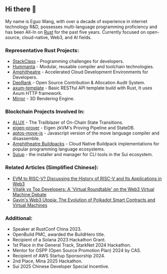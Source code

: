 ## Hi there 👋

My name is Eguo Wang, with over a decade of experience in internet technology R&D, possesses multi-language programming proficiency and has been All-In on [Rust](https://www.rust-lang.org/) for the past five years. Currently focused on open-source, cloud-native, Web3, and AI fields.

### Representative Rust Projects:

- [StackClass](https://github.com/stackclass) - Programming challenges for developers.
- [Hummanta](https://github.com/hummanta) - Modular, reusable compiler and toolchain technologies.
- [Amphitheatre](https://github.com/amphitheatre-app) - Accelerated Cloud Development Environments for Developers.
- [DepRank](https://github.com/deprank) - Open Source Contribution & Allocation Audit System.
- [axum-template](https://github.com/wangeguo/axum-template) - Basic RESTful API template build with Rust, It uses Axum HTTP framework.
- [Mirror](https://github.com/ReflectiveIO/mirror) - 3D Rendering Engine.

### Blockchain Projects Involved In:

- [ALUX](https://github.com/alux-network) - The Trailblazer of On-Chain State Transitions.
- [eigen-prover](https://github.com/wangeguo/eigen-prover) - Eigen zkVM's Proving Pipeline and StateDB.
- [aptos-move-js](https://github.com/hummanta/aptos-move-js) - Javascript version of the move language compiler and disassemble.
- [Amphitheatre Buildpacks](https://github.com/amp-buildpacks) - Cloud Native Buildpack implementations for popular programming language ecosystems.
- [Suiup](https://github.com/MystenLabs/suiup) - the installer and manager for CLI tools in the Sui ecosystem.

### Related Articles (Simplified Chinese):

- [EVM to RISC-V? Discussing the History of RISC-V and Its Applications in Web3](https://mp.weixin.qq.com/s/b_xvLsAA4MBI2LGG21Tuyg)
- [Vitalik vs Top Developers: A 'Virtual Roundtable' on the Web3 Virtual Machine Debate](https://mp.weixin.qq.com/s/49gjDiKY7noPyTa8zSPm6w)
- [Gavin's Web3 Utopia: The Evolution of Polkadot Smart Contracts and Virtual Machines](https://mp.weixin.qq.com/s/5XWCCdOjqdaFLzkm8qhrsg)

### Additional:

- Speaker at RustConf China 2023.
- OpenBuild PMC, awarded the BuildHero title.
- Recipient of a Solana 2023 Hackathon Grant.
- 1st Place in the General Track, StarkNet 2024 Hackathon.
- Mentor for OSPP (Open Source Promotion Plan) 2024 by CAS.
- Recipient of AWS Startup Sponsorship 2024.
- 2nd Place, Mina 2025 Hackathon.
- Sui 2025 Chinese Developer Special Incentive.
